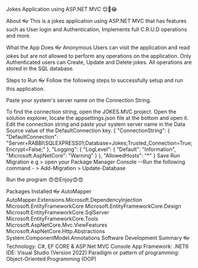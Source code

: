 Jokes Application using ASP.NET MVC 😊🤣😂

About 👓
This is a jokes application using ASP.NET MVC that has features such as User login and Authentication, Implements full C.R.U.D operations and more.

What the App Does 👓
Anonymous Users can visit the application and read jokes but are not allowed to perform any operations on the application.
Only Authenticated users can Create, Update and Delete jokes.
All operations are stored in the SQL database.

Steps to Run 👓
Follow the following steps to successfully setup and run this application.

Paste your system's server name on the Connection String.

To find the connection string, open the JOKES.MVC project.
Open the solution explorer, locate the appsettings.json file at the bottom and open it.
Edit the connection string and paste your system server name in the Data Source value of the DefaultConnection key.
{
  "ConnectionString": {
    "DefaultConnection": "Server=RABBI\\SQLEXPRESS01;Database=Jokes;Trusted_Connection=True;Encrypt=False;"
  },
  "Logging": {
    "LogLevel": {
      "Default": "Information",
      "Microsoft.AspNetCore": "Warning"
    }
  },
  "AllowedHosts": "*"
}
Save
Run Migration e.g
    > open your Package Manager Console
    --Run the following command -
    > Add-Migration
    > Update-Database
    
Run the program
😍😍Enjoy😍😍

Packages Installed 👓
AutoMapper
AutoMapper.Extensions.Microsoft.DependencyInjection
Microsoft.EntityFrameworkCore
Microsoft.EntityFrameworkCore.Design
Microsoft.EntityFrameworkCore.SqlServer
Microsoft.EntityFrameworkCore.Tools
Microsoft.AspNetCore.Mvc.ViewFeatures
Microsoft.AspNetCore.Http.Abstractions
System.ComponentModel.Annotations
Software Development Summary 👓
Technology: C#, EF CORE & ASP.Net MVC
Console App Framework: .NET6
IDE: Visual Studio (Version 2022)
Paradigm or pattern of programming: Object-Oriented Programming (OOP)

